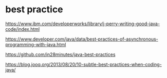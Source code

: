 
# best practice

https://www.ibm.com/developerworks/library/j-perry-writing-good-java-code/index.html

https://www.developer.com/java/data/best-practices-of-asynchronous-programming-with-java.html

https://github.com/in28minutes/java-best-practices

https://blog.jooq.org/2013/08/20/10-subtle-best-practices-when-coding-java/





